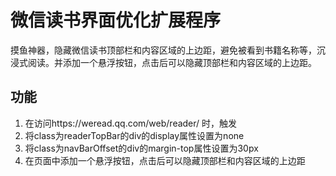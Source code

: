 # 微信读书界面优化扩展程序
摸鱼神器，隐藏微信读书顶部栏和内容区域的上边距，避免被看到书籍名称等，沉浸式阅读。并添加一个悬浮按钮，点击后可以隐藏顶部栏和内容区域的上边距。

## 功能
1. 在访问https://weread.qq.com/web/reader/ 时，触发
2. 将class为readerTopBar的div的display属性设置为none
3. 将class为navBarOffset的div的margin-top属性设置为30px
4. 在页面中添加一个悬浮按钮，点击后可以隐藏顶部栏和内容区域的上边距

